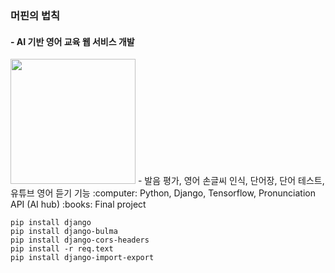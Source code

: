### 머핀의 법칙 
#### - AI 기반 영어 교육 웹 서비스 개발
<img src="https://user-images.githubusercontent.com/48826021/100090298-51f64c00-2e96-11eb-870e-825a2357e336.png" width="200px">
- 발음 평가, 영어 손글씨 인식, 단어장, 단어 테스트, 유튜브 영어 듣기 기능
 :computer: Python, Django, Tensorflow, Pronunciation API (AI hub)
 :books: Final project


```
pip install django 
pip install django-bulma 
pip install django-cors-headers
pip install -r req.text
pip install django-import-export
 ```

